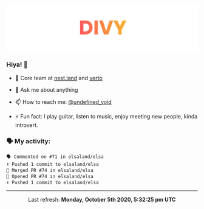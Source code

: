 
![](https://github.com/divy-work/divy-work/raw/master/assets/divy.png)

### Hiya! 👋

- 🔭 Core team at [nest.land](https://github.com/nestdotland/nest.land) and [verto](https://github.com/useverto/verto)

- 💬 Ask me about anything

- 📫 How to reach me: [@undefined_void](https://instagram.com/divy.exe)

- ⚡ Fun fact: I play guitar, listen to music, enjoy meeting new people, kinda introvert.

### 🗣 My activity:

```
🗣 Commented on #71 in elsaland/elsa
⬆️ Pushed 1 commit to elsaland/elsa
🎉 Merged PR #74 in elsaland/elsa
💪 Opened PR #74 in elsaland/elsa
⬆️ Pushed 1 commit to elsaland/elsa
```

------------
<p align="center">Last refresh: <b>Monday, October 5th 2020, 5:32:25 pm UTC</b></p>
